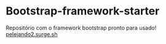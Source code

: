 # Bootstrap-framework-starter
Repositório com o framework bootstrap pronto para usado!
[pelejando2.surge.sh](pelejando2.surge.sh)

